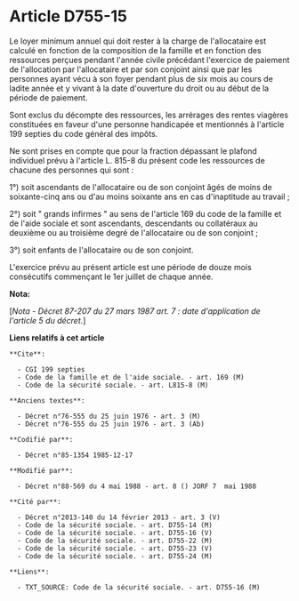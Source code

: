 # Article D755-15

Le loyer minimum annuel qui doit rester à la charge de l'allocataire est calculé en fonction de la composition de la famille
et en fonction des ressources perçues pendant l'année civile précédant l'exercice de paiement de l'allocation par
l'allocataire et par son conjoint ainsi que par les personnes ayant vécu à son foyer pendant plus de six mois au cours de
ladite année et y vivant à la date d'ouverture du droit ou au début de la période de paiement. 

Sont exclus du décompte des ressources, les arrérages des rentes viagères constituées en faveur d'une personne handicapée et
mentionnés à l'article 199 septies du code général des impôts. 

Ne sont prises en compte que pour la fraction dépassant le plafond individuel prévu à l'article L. 815-8 du présent code les
ressources de chacune des personnes qui sont : 

1°) soit ascendants de l'allocataire ou de son conjoint âgés de moins de soixante-cinq ans ou d'au moins soixante ans en cas
d'inaptitude au travail ; 

2°) soit " grands infirmes " au sens de l'article 169 du code de la famille et de l'aide sociale et sont ascendants,
descendants ou collatéraux au deuxième ou au troisième degré de l'allocataire ou de son conjoint ; 

3°) soit enfants de l'allocataire ou de son conjoint. 

L'exercice prévu au présent article est une période de douze mois consécutifs commençant le 1er juillet de chaque année.

**Nota:**

[*Nota - Décret 87-207 du 27 mars 1987 art. 7 : date d'application de l'article 5 du décret.*]

**Liens relatifs à cet article**

	**Cite**:

	  - CGI 199 septies
	  - Code de la famille et de l'aide sociale. - art. 169 (M)
	  - Code de la sécurité sociale. - art. L815-8 (M)

	**Anciens textes**:

	  - Décret n°76-555 du 25 juin 1976 - art. 3 (M)
	  - Décret n°76-555 du 25 juin 1976 - art. 3 (Ab)

	**Codifié par**:

	  - Décret n°85-1354 1985-12-17

	**Modifié par**:

	  - Décret n°88-569 du 4 mai 1988 - art. 8 () JORF 7  mai 1988

	**Cité par**:

	  - Décret n°2013-140 du 14 février 2013 - art. 3 (V)
	  - Code de la sécurité sociale. - art. D755-14 (M)
	  - Code de la sécurité sociale. - art. D755-16 (V)
	  - Code de la sécurité sociale. - art. D755-22 (M)
	  - Code de la sécurité sociale. - art. D755-23 (V)
	  - Code de la sécurité sociale. - art. D755-24 (M)

	**Liens**:

	  - TXT_SOURCE: Code de la sécurité sociale. - art. D755-16 (M)
